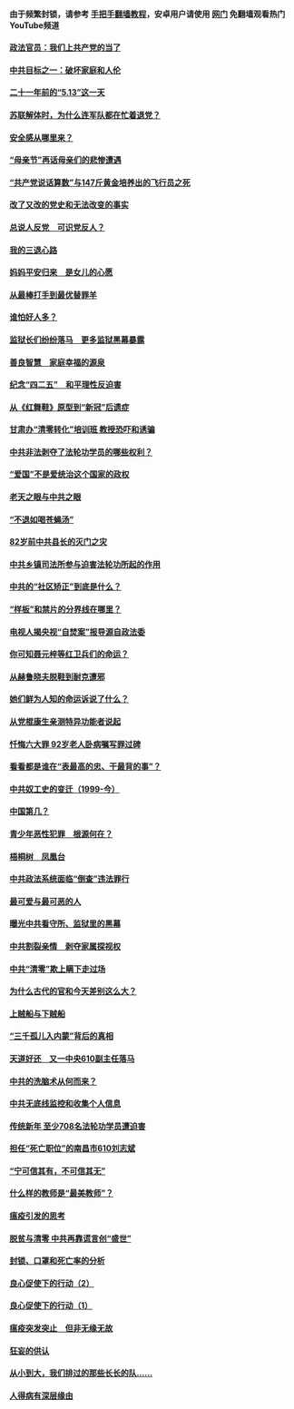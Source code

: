 #### 由于频繁封锁，请参考 [手把手翻墙教程](https://github.com/gfw-breaker/guides/wiki/)，安卓用户请使用 [网门](https://github.com/gfw-breaker/nogfw/blob/master/dl.md?t=05221100) 免翻墙观看热门YouTube频道 

#### [政法官员：我们上共产党的当了](../pages/19/425351.md?t=05221100) 

#### [中共目标之一：破坏家庭和人伦](../pages/19/424454.md?t=05221100) 

#### [二十一年前的“5.13”这一天](../pages/19/424814.md?t=05221100) 

#### [苏联解体时，为什么连军队都在忙着退党？](../pages/19/424335.md?t=05221100) 

#### [安全感从哪里来？](../pages/19/424336.md?t=05221100) 

#### [“母亲节”再话母亲们的悲惨遭遇](../pages/19/424234.md?t=05221100) 

#### [“共产党说话算数”与147斤黄金培养出的飞行员之死](../pages/19/424115.md?t=05221100) 

#### [改了又改的党史和无法改变的事实](../pages/19/424037.md?t=05221100) 

#### [总说人反党　可识党反人？](../pages/19/423820.md?t=05221100) 

#### [我的三退心路](../pages/19/423876.md?t=05221100) 

#### [妈妈平安归来　是女儿的心愿](../pages/19/423947.md?t=05221100) 

#### [从最棒打手到最优替罪羊](../pages/19/423819.md?t=05221100) 

#### [谁怕好人多？](../pages/19/423774.md?t=05221100) 

#### [监狱长们纷纷落马　更多监狱黑幕暴露](../pages/19/423787.md?t=05221100) 

#### [善良智慧　家庭幸福的源泉](../pages/19/423632.md?t=05221100) 

#### [纪念“四二五”　和平理性反迫害](../pages/19/423660.md?t=05221100) 

#### [从《红舞鞋》原型到“新冠”后遗症](../pages/19/423509.md?t=05221100) 

#### [甘肃办“清零转化”培训班 教授恐吓和诱骗](../pages/19/423498.md?t=05221100) 

#### [中共非法剥夺了法轮功学员的哪些权利？](../pages/19/423392.md?t=05221100) 

#### [“爱国”不是爱统治这个国家的政权](../pages/19/423029.md?t=05221100) 

#### [老天之眼与中共之眼](../pages/19/423378.md?t=05221100) 

#### [“不退如喝苍蝇汤”](../pages/19/423287.md?t=05221100) 

#### [82岁前中共县长的灭门之灾](../pages/19/423055.md?t=05221100) 

#### [中共乡镇司法所参与迫害法轮功所起的作用](../pages/19/423064.md?t=05221100) 

#### [中共的“社区矫正”到底是什么？](../pages/19/422870.md?t=05221100) 

#### [“样板”和禁片的分界线在哪里？](../pages/19/422704.md?t=05221100) 

#### [电视人揭央视“自焚案”报导源自政法委](../pages/19/422770.md?t=05221100) 

#### [你可知聂元梓等红卫兵们的命运？](../pages/19/422848.md?t=05221100) 

#### [从赫鲁晓夫脱鞋到耐克遭邪](../pages/19/422826.md?t=05221100) 

#### [她们鲜为人知的命运诉说了什么？](../pages/19/422754.md?t=05221100) 

#### [从党棍康生亲测特异功能者说起](../pages/19/422657.md?t=05221100) 

#### [忏悔六大罪 92岁老人卧病嘱写罪过碑](../pages/19/422750.md?t=05221100) 

#### [看看都是谁在“表最高的忠、干最背的事”？](../pages/19/422703.md?t=05221100) 

#### [中共奴工史的变迁（1999-今）](../pages/19/422656.md?t=05221100) 

#### [中国第几？](../pages/19/422496.md?t=05221100) 

#### [青少年恶性犯罪　根源何在？](../pages/19/422449.md?t=05221100) 

#### [梧桐树　凤凰台](../pages/19/422442.md?t=05221100) 

#### [中共政法系统面临“倒查”违法罪行](../pages/19/422497.md?t=05221100) 

#### [最可爱与最可恶的人](../pages/19/422448.md?t=05221100) 

#### [曝光中共看守所、监狱里的黑幕](../pages/19/422390.md?t=05221100) 

#### [中共割裂亲情　剥夺家属探视权](../pages/19/422364.md?t=05221100) 

#### [中共“清零”欺上瞒下走过场](../pages/19/422306.md?t=05221100) 

#### [为什么古代的官和今天差别这么大？](../pages/19/422228.md?t=05221100) 

#### [上贼船与下贼船](../pages/19/422276.md?t=05221100) 

#### [“三千孤儿入内蒙”背后的真相](../pages/19/422229.md?t=05221100) 

#### [天道好还　又一中央610副主任落马](../pages/19/422155.md?t=05221100) 

#### [中共的洗脑术从何而来？](../pages/19/422154.md?t=05221100) 

#### [中共无底线监控和收集个人信息](../pages/19/422039.md?t=05221100) 

#### [传统新年 至少708名法轮功学员遭迫害](../pages/19/421946.md?t=05221100) 

#### [担任“死亡职位”的南昌市610刘志斌](../pages/19/421957.md?t=05221100) 

#### [“宁可信其有，不可信其无”](../pages/19/421691.md?t=05221100) 

#### [什么样的教师是“最美教师”？](../pages/19/421755.md?t=05221100) 

#### [瘟疫引发的思考](../pages/19/421594.md?t=05221100) 

#### [脱贫与清零 中共再靠谎言创“盛世”](../pages/19/421590.md?t=05221100) 

#### [封锁、口罩和死亡率的分析](../pages/19/421495.md?t=05221100) 

#### [良心促使下的行动（2）](../pages/19/421361.md?t=05221100) 

#### [良心促使下的行动（1）](../pages/19/421302.md?t=05221100) 

#### [瘟疫突发突止　但非无缘无故](../pages/19/421281.md?t=05221100) 

#### [狂妄的供认](../pages/19/421199.md?t=05221100) 

#### [从小到大，我们排过的那些长长的队……](../pages/19/421243.md?t=05221100) 

#### [人得病有深层缘由](../pages/19/420864.md?t=05221100) 

